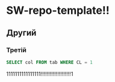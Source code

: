# SW-repo-template!!
## Другий
### Третій

```sql
SELECT col FROM tab WHERE CL = 1
```


1111111111111111!!!!!!!!!!!!!!!!!!!!1
